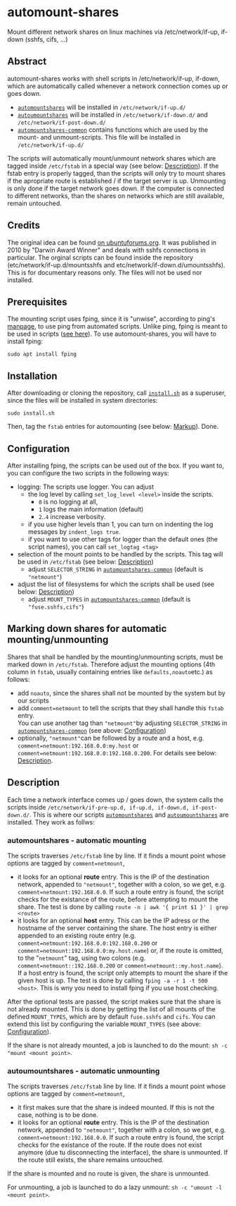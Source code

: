 # automount-shares

Mount different network shares on linux machines via /etc/network/if-up, if-down (sshfs, cifs, ...)

## Abstract

automount-shares works with shell scripts in /etc/network/if-up, if-down, which are automatically called whenever a network connection comes up or goes down.
 - [`automountshares`](etc/network/if-up.d/automountshares) will be installed in `/etc/network/if-up.d/`
 - [`autoumountshares`](etc/network/if-down.d/autoumountshares) will be installed in `/etc/network/if-down.d/` and `/etc/network/if-post-down.d/`
 - [`automountshares-common`](etc/network/if-up.d/automountshares-common) contains functions which are used by the mount- and unmount-scripts. This file will be installed in `/etc/network/if-up.d/`

The scripts will automatically mount/unmount network shares which are tagged inside `/etc/fstab` in a special way (see below: [Description](./automount-shares#description)). If the fstab entry is properly tagged, than the scripts will only try to mount shares if the apropriate route is established / if the target server is up. Unmounting is only done if the target network goes down. If the computer is connected to different networks, than the shares on networks which are still available, remain untouched.

## Credits 

The original idea can be found [on ubuntuforums.org](http://ubuntuforums.org/showthread.php?t=430312). It was published in 2010 by "Darwin Award Winner" and deals with sshfs connections in particular. The orginal scripts can be found inside the repository (etc/network/if-up.d/mountsshfs and etc/network/if-down.d/umountsshfs). This is for documentary reasons only. The files will not be used nor installed.

## Prerequisites

The mounting script uses fping, since it is "unwise", according to ping's [manpage](https://manpages.org/ping), to use ping from automated scripts. Unlike ping, fping is meant to be used in scripts ([see here](https://manpages.org/fping/8)). To use automount-shares, you will have to install fping:
```
sudo apt install fping
```

## Installation

After downloading or cloning the repository, call [`install.sh`](install.sh) as a superuser, since the files will be installed in system directories:
```
sudo install.sh
```
Then, tag the `fstab` entries for automounting (see below: [Markup](./automount-shares#marking-down-shares-for-automatic-mountingunmounting)). Done.

## Configuration

After installing fping, the scripts can be used out of the box. If you want to, you can configure the two scripts in the following ways:

 - logging: The scripts use logger. You can adjust
   - the log level by calling `set_log_level <level>` inside the scripts. 
     - `0` is no logging at all,
     - `1` logs the main information (default)
     - `2`..`4` increase verbosity.
   - if you use higher levels than 1, you can turn on indenting the log messages by `indent_logs true`.
   - if you want to use other tags for logger than the default ones (the script names), you can call `set_logtag <tag>`
 - selection of the mount points to be handled by the scripts. This tag will be used in `/etc/fstab` (see below: [Description](./automount-shares#description))
   - adjust `SELECTOR_STRING` in [`automountshares-common`](etc/network/if-up.d/automountshares-common) (default is `"netmount"`)
 - adjust the list of filesystems for which the scripts shall be used (see below: [Description](./automount-shares#description))
   - adjust `MOUNT_TYPES` in [`automountshares-common`](etc/network/if-up.d/automountshares-common) (default is `"fuse.sshfs,cifs"`)

## Marking down shares for automatic mounting/unmounting

Shares that shall be handled by the mounting/unmounting scripts, must be marked down in `/etc/fstab`. Therefore adjust the mounting options (4th column in `fstab`, usually containing entries like `defaults,noauto`etc.) as follows:
 - add `noauto`, since the shares shall not be mounted by the system but by our scripts
 - add `comment=netmount` to tell the scripts that they shall handle this `fstab` entry. <br/>
   You can use another tag than `"netmount"`by adjusting `SELECTOR_STRING` in [`automountshares-common`](etc/network/if-up.d/automountshares-common) (see above: [Configuration](./automount-shares#configuration))
 - optionally, `"netmount"`can be followed by a route and a host, e.g. `comment=netmount:192.168.0.0:my.host` or `comment=netmount:192.168.0.0:192.168.0.200`. For details see below: [Description](./automount-shares#description).

## Description

Each time a network interface comes up / goes down, the system calls the scripts inside `/etc/network/if-pre-up.d, if-up.d, if-down.d, if-post-down.d/`. This is where our scripts [`automountshares`](etc/network/if-up.d/automountshares) and [`autoumountshares`](etc/network/if-down.d/autoumountshares) are installed. They work as follws:

### automountshares - automatic mounting

The scripts traverses `/etc/fstab` line by line. If it finds a mount point whose options are tagged by `comment=netmount`, 
 - it looks for an optional **route** entry. This is the IP of the destination network, appended to `"netmount"`, together with a colon, so we get, e.g. `comment=netmount:192.168.0.0`. If such a route entry is found, the script checks for the existance of the route, before attempting to mount the share. The test is done by calling `route -n | awk '{ print $1 }' | grep <route>`
 - it looks for an optional **host** entry. This can be the IP adress or the hostname of the server containing the share. The host entry is either appended to an existing route entry (e.g. `comment=netmount:192.168.0.0:192.168.0.200` or `comment=netmount:192.168.0.0:my.host.name`) or, if the route is omitted, to the "`netmount`" tag, using two colons (e.g. `comment=netmount::192.168.0.200` or `comment=netmount::my.host.name`). If a host entry is found, the script only attempts to mount the share if the given host is up. The test is done by calling `fping -a -r 1 -t 500 <host>`. This is wny you need to install fping if you use host checking.

 After the optional tests are passed, the script makes sure that the share is not already mounted. This is done by getting the list of all mounts of the defined `MOUNT_TYPES`, which are by default `fuse.sshfs` and `cifs`. You can extend this list by configuring the variable `MOUNT_TYPES` (see above: [Configuration](./automount-shares#mmm)).

 If the share is not already mounted, a job is launched to do the mount: `sh -c "mount <mount point>`.

### autoumountshares - automatic unmounting

The scripts traverses `/etc/fstab` line by line. If it finds a mount point whose options are tagged by `comment=netmount`, 
 - it first makes sure that the share is indeed mounted. If this is not the case, nothing is to be done.
 - it looks for an optional **route** entry. This is the IP of the destination network, appended to `"netmount"`, together with a colon, so we get, e.g. `comment=netmount:192.168.0.0`. If such a route entry is found, the script checks for the existance of the route. If the route does not exist anymore (due tu disconnecting the interface), the share is unmounted. If the route still exists, the share remains untouched.

 If the share is mounted and no route is given, the share is unmounted.
 
 For unmounting, a job is launched to do a lazy unmount: `sh -c "umount -l <mount point>`.
